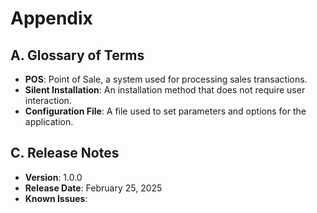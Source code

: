 # Appendix

## A. Glossary of Terms
- **POS**: Point of Sale, a system used for processing sales transactions.
- **Silent Installation**: An installation method that does not require user interaction.
- **Configuration File**: A file used to set parameters and options for the application.

## C. Release Notes
- **Version**: 1.0.0
- **Release Date**: February 25, 2025
- **Known Issues**: 

